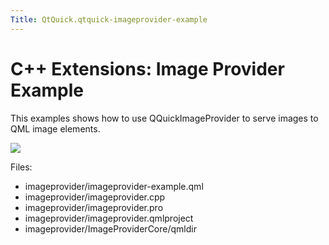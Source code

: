 ```yaml
---
Title: QtQuick.qtquick-imageprovider-example
---
```

        
C++ Extensions: Image Provider Example
======================================

<span class="subtitle"></span>
<span id="details"></span>
This examples shows how to use QQuickImageProvider to serve images to QML image elements.

![](https://developer.ubuntu.com/static/devportal_uploaded/af68cad3-2cde-4991-9ac6-92986c3f1e00-api/apps/qml/sdk-15.04.5/qtquick-imageprovider-example/images/qml-imageprovider-example.png)

Files:

-   imageprovider/imageprovider-example.qml
-   imageprovider/imageprovider.cpp
-   imageprovider/imageprovider.pro
-   imageprovider/imageprovider.qmlproject
-   imageprovider/ImageProviderCore/qmldir

